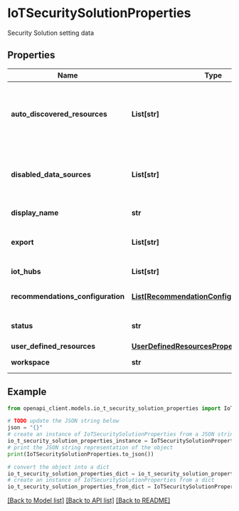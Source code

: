 # IoTSecuritySolutionProperties

Security Solution setting data

## Properties

Name | Type | Description | Notes
------------ | ------------- | ------------- | -------------
**auto_discovered_resources** | **List[str]** | List of resources that were automatically discovered as relevant to the security solution. | [optional] [readonly] 
**disabled_data_sources** | **List[str]** | Disabled data sources. Disabling these data sources compromises the system. | [optional] 
**display_name** | **str** | Resource display name. | 
**export** | **List[str]** | List of additional export to workspace data options | [optional] 
**iot_hubs** | **List[str]** | IoT Hub resource IDs | 
**recommendations_configuration** | [**List[RecommendationConfigurationProperties]**](RecommendationConfigurationProperties.md) | List of recommendation configuration | [optional] 
**status** | **str** | Security solution status | [optional] [default to 'Enabled']
**user_defined_resources** | [**UserDefinedResourcesProperties**](UserDefinedResourcesProperties.md) |  | [optional] 
**workspace** | **str** | Workspace resource ID | 

## Example

```python
from openapi_client.models.io_t_security_solution_properties import IoTSecuritySolutionProperties

# TODO update the JSON string below
json = "{}"
# create an instance of IoTSecuritySolutionProperties from a JSON string
io_t_security_solution_properties_instance = IoTSecuritySolutionProperties.from_json(json)
# print the JSON string representation of the object
print(IoTSecuritySolutionProperties.to_json())

# convert the object into a dict
io_t_security_solution_properties_dict = io_t_security_solution_properties_instance.to_dict()
# create an instance of IoTSecuritySolutionProperties from a dict
io_t_security_solution_properties_from_dict = IoTSecuritySolutionProperties.from_dict(io_t_security_solution_properties_dict)
```
[[Back to Model list]](../README.md#documentation-for-models) [[Back to API list]](../README.md#documentation-for-api-endpoints) [[Back to README]](../README.md)


